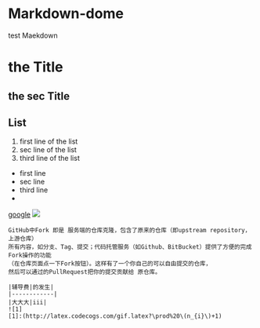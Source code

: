 # Markdown-dome
test Maekdown


# the Title
## the sec Title

## List
1. first line of the list
2. sec line of the list
3. third line of the list

- first line
- sec line
- third line
-
[google](http://www.google.com)
![](http://livedoor.blogimg.jp/news101/imgs/9/0/90396bf1.jpg)

```
GitHub中Fork 即是 服务端的仓库克隆，包含了原来的仓库（即upstream repository，上游仓库）
所有内容，如分支、Tag、提交；代码托管服务（如Github、BitBucket）提供了方便的完成Fork操作的功能
（在仓库页面点一下Fork按钮）。这样有了一个你自己的可以自由提交的仓库，
然后可以通过的PullRequest把你的提交贡献给 原仓库。
```

```
|辅导费|的发生|
|------------|
|大大大|iii|
![1]
[1]:(http://latex.codecogs.com/gif.latex?\prod%20\(n_{i}\)+1)
